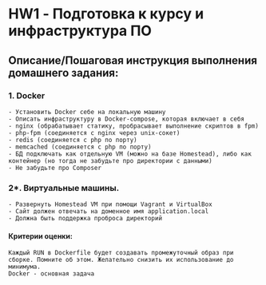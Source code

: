 # HW1 - Подготовка к курсу и инфраструктура ПО 
 ## Описание/Пошаговая инструкция выполнения домашнего задания:
   ### 1. Docker
   
    - Установить Docker себе на локальную машину
    - Описать инфраструктуру в Docker-compose, которая включает в себя
    - nginx (обрабатывает статику, пробрасывает выполнение скриптов в fpm)
    - php-fpm (соединяется с nginx через unix-сокет)
    - redis (соединяется с php по порту)
    - memcached (соединяется с php по порту)
    - БД подключать как отдельную VM (можно на базе Homestead), либо как контейнер (но тогда не забудьте про директории с данными)
    - Не забудьте про Composer
  
 ### 2*. Виртуальные машины.
   
    - Развернуть Homestead VM при помощи Vagrant и VirtualBox
    - Сайт должен отвечать на доменное имя application.local
    - Должна быть поддержка проброса директорий

    
#### Критерии оценки:
    
    Каждый RUN в Dockerfile будет создавать промежуточный образ при сборке. Помните об этом. Желательно снизить их использование до минимума.
    Docker - основная задача